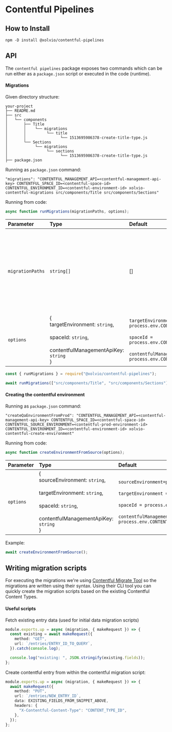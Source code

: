 # Contentful Pipelines

## How to Install

```
npm -D install @xolvio/contentful-pipelines
```

## API

The `contentful pipelines` package exposes two commands which can be run either as a `package.json` script or executed in the code (runtime).

#### Migrations
Given directory structure:

```
your-project
├── README.md
├── src
│   └── components
│       ├── Title
│       │    └── migrations
│       │         └── title
│       │               └── 1513695986378-create-title-type.js
│       └── Sections
│            └── migrations
│                 └── sections
│                       └── 1513695986378-create-title-type.js
├── package.json

```

Running as `package.json` command:

```shell script
"migrations": "CONTENTFUL_MANAGEMENT_API=<contentful-management-api-key> CONTENTFUL_SPACE_ID=<contentful-space-id> CONTENTFUL_ENVIRONMENT_ID=<contentful-environment-id> xolvio-contentful-migrations src/components/Title src/components/Sections"
```

Running from code:

```typescript
async function runMigrations(migrationPaths, options);
```

| Parameter        | Type                                                                                                         | Default                                                                                                                                                                                     | Description                                                                                                                 |
| :--------------- | :----------------------------------------------------------------------------------------------------------- | :------------------------------------------------------------------------------------------------------------------------------------------------------------------------------------------ | :-------------------------------------------------------------------------------------------------------------------------- |
| `migrationPaths` | `string[]`                                                                                                   | []                                                                                                                                                                                          | **Required**. List of paths to the components containing migration scripts. Paths should be relative to the project's root. |
| `options`        | {<br>targetEnvironment: `string`,<br><br>spaceId: `string`,<br><br>contentfulManagementApiKey: `string`<br>} | `targetEnvironment = process.env.CONTENTFUL_ENVIRONMENT_ID` <br><br>`spaceId = process.env.CONTENTFUL_SPACE_ID`<br><br>`contentfulManagementApiKey = process.env.CONTENTFUL_MANAGEMENT_API` | Optional. Overwrites the `process.env` variables                                                                            |

```typescript
const { runMigrations } = require("@xolvio/contentful-pipelines");

await runMigrations(["src/components/Title", "src/components/Sections"]);
```

#### Creating the contentful environment
Running as `package.json` command:

```shell script
"createQaEnvironmentFromProd": "CONTENTFUL_MANAGEMENT_API=<contentful-management-api-key> CONTENTFUL_SPACE_ID=<contentful-space-id> CONTENTFUL_SOURCE_ENVIRONMENT=<contentful-prod-environment-id> CONTENTFUL_ENVIRONMENT_ID=<contentful-environment-id> xolvio-contentful-create-environment"
```

Running from code:

```typescript
async function createEnvironmentFromSource(options);
```

| Parameter | Type                                                                                                                                             | Default                                                                                                                                                                                                                                                          | Description                                      |
| :-------- | :----------------------------------------------------------------------------------------------------------------------------------------------- | :--------------------------------------------------------------------------------------------------------------------------------------------------------------------------------------------------------------------------------------------------------------- | :----------------------------------------------- |
| `options` | {<br>sourceEnvironment: `string`,<br><br>targetEnvironment: `string`,<br><br>spaceId: `string`,<br><br>contentfulManagementApiKey: `string`<br>} | `sourceEnvironment=process.env.CONTENTFUL_SOURCE_ENVIRONMENT`<br><br>`targetEnvironment = process.env.CONTENTFUL_ENVIRONMENT_ID` <br><br>`spaceId = process.env.CONTENTFUL_SPACE_ID`<br><br>`contentfulManagementApiKey = process.env.CONTENTFUL_MANAGEMENT_API` | Optional. Overwrites the `process.env` variables |

Example:

```typescript
await createEnvironmentFromSource();
```

## Writing migration scripts
For executing the migrations we're using [Contentful Migrate Tool](https://github.com/deluan/contentful-migrate) so the migrations are written using their syntax. Using their CLI tool you can quickly create the migration scripts based on the existing Contentful Content Types.

#### Useful scripts
Fetch existing entry data (used for initial data migration scripts)

```typescript
module.exports.up = async (migration, { makeRequest }) => {
  const existing = await makeRequest({
    method: "GET",
    url: `/entries/ENTRY_ID_TO_QUERY`,
  }).catch(console.log);

  console.log("existing: ", JSON.stringify(existing.fields));
};
```

Create contentful entry from within the contentful migration script:

```typescript
module.exports.up = async (migration, { makeRequest }) => {
  await makeRequest({
    method: "PUT",
    url: `/entries/NEW_ENTRY_ID`,
    data: EXISTING_FIELDS_FROM_SNIPPET_ABOVE,
    headers: {
      "X-Contentful-Content-Type": "CONTENT_TYPE_ID",
    },
  });
};
```
